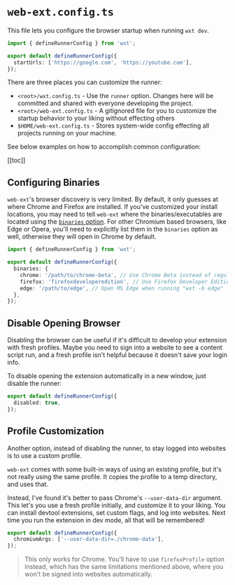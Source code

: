 # `web-ext.config.ts`

This file lets you configure the browser startup when running `wxt dev`.

```ts
import { defineRunnerConfig } from 'wxt';

export default defineRunnerConfig({
  startUrls: ['https://google.com', 'https://youtube.com'],
});
```

There are three places you can customize the runner:

- `<root>/wxt.config.ts` - Use the `runner` option. Changes here will be committed and shared with everyone developing the project.
- `<root>/web-ext.config.ts` - A gitignored file for you to customize the startup behavior to your liking without effecting others
- `$HOME/web-ext.config.ts` - Stores system-wide config effecting all projects running on your machine.

See below examples on how to accomplish common configuration:

[[toc]]

## Configuring Binaries

`web-ext`'s browser discovery is very limited. By default, it only guesses at where Chrome and Firefox are installed. If you've customized your install locations, you may need to tell `web-ext` where the binaries/executables are located using the [`binaries` option](/api/reference/wxt/interfaces/ExtensionRunnerConfig#binaries). For other Chromium based browsers, like Edge or Opera, you'll need to explicitly list them in the `binaries` option as well, otherwise they will open in Chrome by default.

```ts
import { defineRunnerConfig } from 'wxt';

export default defineRunnerConfig({
  binaries: {
    chrome: '/path/to/chrome-beta', // Use Chrome Beta instead of regular Chrome
    firefox: 'firefoxdeveloperedition', // Use Firefox Developer Edition instead of regular Firefox
    edge: '/path/to/edge', // Open MS Edge when running "wxt -b edge"
  },
});
```

## Disable Opening Browser

Disabling the browser can be useful if it's difficult to develop your extension with fresh profiles. Maybe you need to sign into a website to see a content script run, and a fresh profile isn't helpful because it doesn't save your login info.

To disable opening the extension automatically in a new window, just disable the runner:

```ts
export default defineRunnerConfig({
  disabled: true,
});
```

## Profile Customization

Another option, instead of disabling the runner, to stay logged into websites is to use a custom profile.

`web-ext` comes with some built-in ways of using an existing profile, but it's not really using the same profile. It copies the profile to a temp directory, and uses that.

Instead, I've found it's better to pass Chrome's `--user-data-dir` argument. This let's you use a fresh profile initially, and customize it to your liking. You can install devtool extensions, set custom flags, and log into websites. Next time you run the extension in dev mode, all that will be remembered!

```ts
export default defineRunnerConfig({
  chromiumArgs: ['--user-data-dir=./chrome-data'],
});
```

> This only works for Chrome. You'll have to use `firefoxProfile` option instead, which has the same limitations mentioned above, where you won't be signed into websites automatically.
